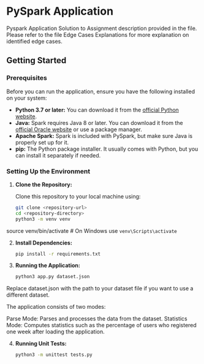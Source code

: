 

# PySpark Application

Pyspark Application Solution to Assignment description provided in the file. Please refer to the file Edge Cases Explanations for more explanation on identified edge cases. 

## Getting Started

### Prerequisites

Before you can run the application, ensure you have the following installed on your system:

- **Python 3.7 or later:** You can download it from the [official Python website](https://www.python.org/downloads/).
- **Java:** Spark requires Java 8 or later. You can download it from the [official Oracle website](https://www.oracle.com/java/technologies/javase-jdk11-downloads.html) or use a package manager.
- **Apache Spark:** Spark is included with PySpark, but make sure Java is properly set up for it.
- **pip:** The Python package installer. It usually comes with Python, but you can install it separately if needed.

### Setting Up the Environment

1. **Clone the Repository:**

   Clone this repository to your local machine using:

   ```bash
   git clone <repository-url>
   cd <repository-directory>
   python3 -m venv venv
source venv/bin/activate   # On Windows use `venv\Scripts\activate`


2. **Install Dependencies:**
    ```bash
    pip install -r requirements.txt


3. **Running the Application:**
    ```bash
    python3 app.py dataset.json

Replace dataset.json with the path to your dataset file if you want to use a different dataset.

The application consists of two modes:

Parse Mode: Parses and processes the data from the dataset.
Statistics Mode: Computes statistics such as the percentage of users who registered one week after loading the application.

4. **Running Unit Tests:**
    ```bash
    python3 -m unittest tests.py




